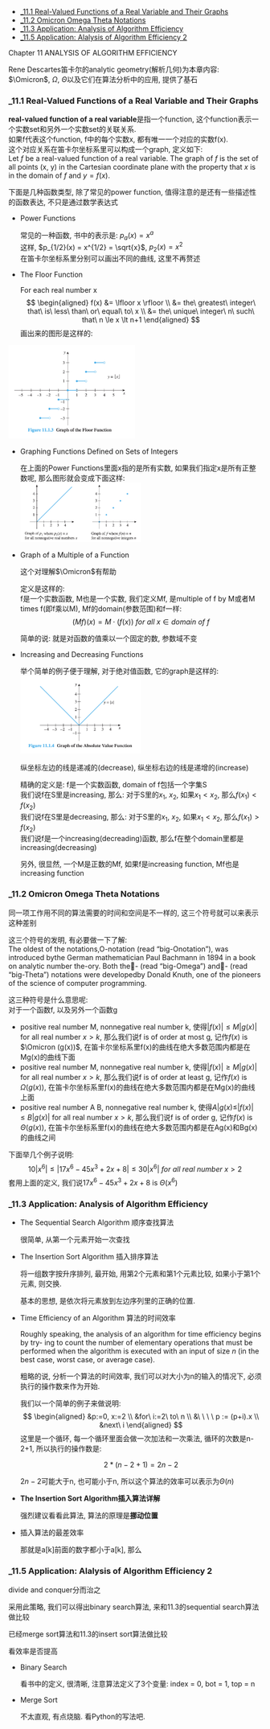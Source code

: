 <!-- TOC -->

- [_11.1 Real-Valued Functions of a Real Variable and Their Graphs](#_111-real-valued-functions-of-a-real-variable-and-their-graphs)
- [_11.2 Omicron Omega Theta Notations](#_112-omicron-omega-theta-notations)
- [_11.3 Application: Analysis of Algorithm Efficiency](#_113-application-analysis-of-algorithm-efficiency)
- [_11.5 Application: Alalysis of Algorithm Efficiency 2](#_115-application-alalysis-of-algorithm-efficiency-2)

<!-- /TOC -->

Chapter 11 ANALYSIS OF ALGORITHM EFFICIENCY

Rene Descartes笛卡尔的analytic geometry(解析几何)为本章内容: $\Omicron$, $\Omega$, $\Theta$以及它们在算法分析中的应用, 提供了基石  

<a id="markdown-_111-real-valued-functions-of-a-real-variable-and-their-graphs" name="_111-real-valued-functions-of-a-real-variable-and-their-graphs"></a>
### _11.1 Real-Valued Functions of a Real Variable and Their Graphs

**real-valued function of a real variable**是指一个function, 这个function表示一个实数set和另外一个实数set的关联关系.  
如果f代表这个function, f中的每个实数x, 都有唯一一个对应的实数f(x).  
这个对应关系在笛卡尔坐标系里可以构成一个graph, 定义如下:  
Let $f$ be a real-valued function of a real variable. The graph of $f$ is the set of all points (x, y) in the Cartesian coordinate plane with the property that $x$ is in the domain of $f$ and $y= f(x)$.

下面是几种函数类型, 除了常见的power function, 值得注意的是还有一些描述性的函数表达, 不只是通过数学表达式

- Power Functions

  常见的一种函数, 书中的表示是: $p_a(x) = x^a$  
  这样, $p_{1/2}(x) = x^{1/2} = \sqrt{x}$, $p_2(x) = x^2$  
  在笛卡尔坐标系里分别可以画出不同的曲线, 这里不再赘述

- The Floor Function

  For each real number x
  $$
  \begin{aligned}
  f(x) &= \lfloor x \rfloor \\
  &= the\ greatest\ integer\ that\ is\ less\ than\ or\ equal\ to\ x \\
  &= the\ unique\ integer\ n\ such\ that\ n \le x \lt n+1
  \end{aligned}
  $$
  画出来的图形是这样的:  
<img src="./_images/floor_function.png" width=50%>

- Graphing Functions Defined on Sets of Integers

  在上面的Power Functions里面x指的是所有实数, 如果我们指定x是所有正整数呢, 那么图形就会变成下面这样:  
  <img src="./_images/graphing_functions_defined_on_sets_of_integers.png" width=50%>

- Graph of a Multiple of a Function

  这个对理解$\Omicron$有帮助  

  定义是这样的:  
  f是一个实数函数, M也是一个实数, 我们定义Mf, 是multiple of f by M或者M times f(即f乘以M), Mf的domain(参数范围)和f一样:
  $$(Mf)(x) = M\cdot(f(x))\ for\ all\ x \in domain\ of\ f$$

  简单的说: 就是对函数的值乘以一个固定的数, 参数域不变

- Increasing and Decreasing Functions

  举个简单的例子便于理解, 对于绝对值函数, 它的graph是这样的:  
  <img src="./_images/absolute_value_function.png" width=50%>  

  纵坐标左边的线是递减的(decrease), 纵坐标右边的线是递增的(increase)  

  精确的定义是:
  f是一个实数函数, domain of f包括一个字集S  
  我们说f在S里是increasing, 那么: 对于S里的$x_1$, $x_2$, 如果$x_1 \lt x_2$, 那么$f(x_1) \lt f(x_2)$  
  我们说f在S里是decreasing, 那么: 对于S里的$x_1$, $x_2$, 如果$x_1 \lt x_2$, 那么$f(x_1) \gt f(x_2)$  
  我们说f是一个increasing(decreading)函数, 那么f在整个domain里都是increasing(decreasing)

  另外, 很显然, 一个M是正数的Mf, 如果f是increasing function, Mf也是increasing function

<a id="markdown-_112-omicron-omega-theta-notations" name="_112-omicron-omega-theta-notations"></a>
### _11.2 Omicron Omega Theta Notations

同一项工作用不同的算法需要的时间和空间是不一样的, 这三个符号就可以来表示这种差别

这三个符号的发明, 有必要做一下了解:  
The oldest of the notations,O-notation (read “big-Onotation”), was introduced bythe German mathematician Paul Bachmann in 1894 in a book on analytic number the-ory. Both the- (read “big-Omega”) and- (read “big-Theta”) notations were developedby Donald Knuth, one of the pioneers of the science of computer programming.

这三种符号是什么意思呢:  
对于一个函数f, 以及另外一个函数g  
- positive real number M, nonnegative real number k, 使得$|f(x)| \le M|g(x)|$ for all real number $x \gt k$, 那么我们说f is of order at most g, 记作$f(x)$ is $\Omicron (g(x))$, 在笛卡尔坐标系里f(x)的曲线在绝大多数范围内都是在Mg(x)的曲线下面
- positive real number M, nonnegative real number k, 使得$|f(x)| \ge M|g(x)|$ for all real number $x \gt k$, 那么我们说f is of order at least g, 记作$f(x)$ is $\Omega (g(x))$, 在笛卡尔坐标系里f(x)的曲线在绝大多数范围内都是在Mg(x)的曲线上面
- positive real number A B, nonnegative real number k, 使得$A|g(x) \le |f(x)| \le B|g(x)|$ for all real number $x \gt k$, 那么我们说f is of order g, 记作$f(x)$ is $\Theta (g(x))$, 在笛卡尔坐标系里f(x)的曲线在绝大多数范围内都是在Ag(x)和Bg(x)的曲线之间  

下面举几个例子说明:  
$$10|x^6| \le |17x^6-45x^3+2x+8| \le 30|x^6|\ for\ all\ real\ number\ x \gt 2$$
套用上面的定义, 我们说$17x^6-45x^3+2x+8$ is $\Theta(x^6)$



<a id="markdown-_113-application-analysis-of-algorithm-efficiency" name="_113-application-analysis-of-algorithm-efficiency"></a>
### _11.3 Application: Analysis of Algorithm Efficiency 

- The Sequential Search Algorithm 顺序查找算法

  很简单, 从第一个元素开始一次查找

- The Insertion Sort Algorithm 插入排序算法

  将一组数字按升序排列, 最开始, 用第2个元素和第1个元素比较, 如果小于第1个元素, 则交换.

  基本的思想, 是依次将元素放到左边序列里的正确的位置.

- Time Efficiency of an Algorithm 算法的时间效率

  Roughly speaking, the analysis of an algorithm for time efficiency begins by try- ing to count the number of elementary operations that must be performed when the algorithm is executed with an input of size *n* (in the best case, worst case, or average case).

  粗略的说, 分析一个算法的时间效率, 我们可以对大小为n的输入的情况下, 必须执行的操作数来作为开始.

  我们以一个简单的例子来做说明:
  $$
  \begin{aligned}
  &p:=0, x:=2 \\
  &for\ i:=2\ to\ n \\
  &\ \ \ \ p := (p+i).x \\
  &next\ i
  \end{aligned}
  $$
  这里是一个循环, 每一个循环里面会做一次加法和一次乘法, 循环的次数是n-2+1, 所以执行的操作数是:
  
  $$2*(n-2+1)=2n-2$$
  
  $2n-2$可能大于n, 也可能小于n, 所以这个算法的效率可以表示为$\Theta(n)$
  
- **The Insertion Sort Algorithm插入算法详解**

  强烈建议看看此算法, 算法的原理是**挪动位置**

- 插入算法的最差效率

  那就是a[k]前面的数字都小于a[k], 那么

<a id="markdown-_115-application-alalysis-of-algorithm-efficiency-2" name="_115-application-alalysis-of-algorithm-efficiency-2"></a>
### _11.5 Application: Alalysis of Algorithm Efficiency 2

divide and conquer分而治之

采用此策略, 我们可以得出binary search算法, 来和11.3的sequential search算法做比较

已经merge sort算法和11.3的insert sort算法做比较

看效率是否提高

- Binary Search

  看书中的定义, 很清晰, 注意算法定义了3个变量: index = 0, bot = 1, top = n

- Merge Sort

  不太直观, 有点烧脑. 看Python的写法吧.
